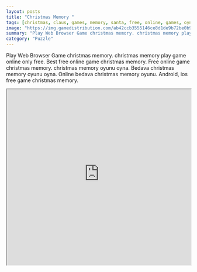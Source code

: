 ```yaml
---
layout: posts
title: "Christmas Memory "
tags: [christmas, claus, games, memory, santa, free, online, games, oyna, game, free, games, play, play, games]
image: "https://img.gamedistribution.com/ab42ccb3555146ce8d1de9b72be0b953.jpg"
summary: "Play Web Browser Game christmas memory. christmas memory play game online only free. Best free online game christmas memory. Free online game christmas memory. christmas memory oyunu oyna. Bedava christmas memory oyunu oyna. Online bedava christmas memory oyunu. Android, ios free game christmas memory."
category: "Puzzle"
---
```


Play Web Browser Game christmas memory. christmas memory play game online only free. Best free online game christmas memory. Free online game christmas memory. christmas memory oyunu oyna. Bedava christmas memory oyunu oyna. Online bedava christmas memory oyunu. Android, ios free game christmas memory.

<iframe width="100%" height="480px;" src="https://html5.gamedistribution.com/ab42ccb3555146ce8d1de9b72be0b953/"></iframe>